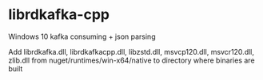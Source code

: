 # librdkafka-cpp

Windows 10 kafka consuming + json parsing

Add librdkafka.dll, librdkafkacpp.dll, libzstd.dll, msvcp120.dll, msvcr120.dll, zlib.dll from nuget/runtimes/win-x64/native to directory where binaries are built

